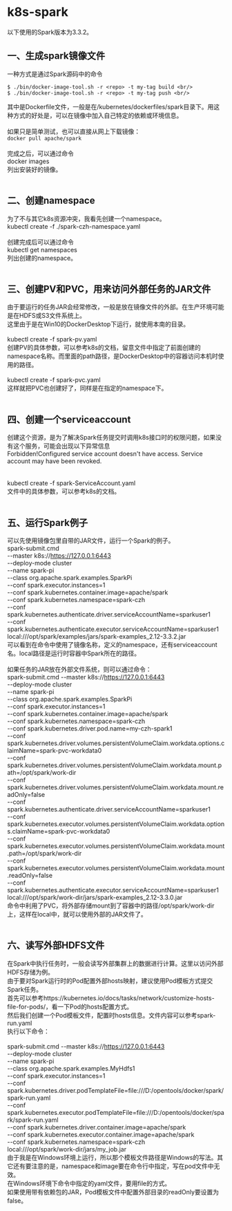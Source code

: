 # k8s-spark

以下使用的Spark版本为3.3.2。

## 一、生成spark镜像文件
一种方式是通过Spark源码中的命令 <br/>
```
$ ./bin/docker-image-tool.sh -r <repo> -t my-tag build <br/>
$ ./bin/docker-image-tool.sh -r <repo> -t my-tag push <br/>
```
其中<repo>是Dockerfile文件，一般是在/kubernetes/dockerfiles/spark目录下。用这种方式的好处是，可以在镜像中加入自己特定的依赖或环境信息。 <br/>
<br/>
如果只是简单测试，也可以直接从网上下载镜像： <br/>
 ` docker pull apache/spark ` <br/> 
<br/>
完成之后，可以通过命令 <br/>
docker images <br/>
列出安装好的镜像。 <br/>
<br/>
## 二、创建namespace
为了不与其它k8s资源冲突，我看先创建一个namespace。 <br/>
kubectl create -f ./spark-czh-namespace.yaml <br/>
<br/>
创建完成后可以通过命令 <br/>
kubectl get namespaces <br/>
列出创建的namespace。 <br/>
<br/>
## 三、创建PV和PVC，用来访问外部任务的JAR文件
  由于要运行的任务JAR会经常修改，一般是放在镜像文件的外部。在生产环境可能是在HDFS或S3文件系统上。 <br/>
  这里由于是在Win10的DockerDesktop下运行，就使用本南的目录。 <br/>
  <br/>
  kubectl create -f spark-pv.yaml <br/>
  创建PV的具体参数，可以参考k8s的文档，留意文件中指定了前面创建的namespace名称。而里面的path路径，是DockerDesktop中的容器访问本机时使用的路径。 <br/>
  <br/>
  kubectl create -f spark-pvc.yaml <br/>
  这样就把PVC也创建好了，同样是在指定的namespace下。 <br/>
<br/>
## 四、创建一个serviceaccount
  创建这个资源，是为了解决Spark任务提交时调用k8s接口时的权限问题，如果没有这个服务，可能会出现以下异常信息 <br/>
  Forbidden!Configured service account doesn't have access. Service account may have been revoked. <br/>
<br/>  
  kubectl create -f spark-ServiceAccount.yaml <br/>
  文件中的具体参数，可以参考k8s的文档。 <br/>
<br/>
## 五、运行Spark例子  
  可以先使用镜像包里自带的JAR文件，运行一个Spark的例子。 <br/>
  spark-submit.cmd <br/>
    --master k8s://https://127.0.0.1:6443  <br/>
    --deploy-mode cluster  <br/>
    --name spark-pi  <br/>
    --class org.apache.spark.examples.SparkPi  <br/>
    --conf spark.executor.instances=1  <br/>
    --conf spark.kubernetes.container.image=apache/spark <br/>
    --conf spark.kubernetes.namespace=spark-czh <br/>
    --conf spark.kubernetes.authenticate.driver.serviceAccountName=sparkuser1 <br/>
    --conf spark.kubernetes.authenticate.executor.serviceAccountName=sparkuser1 <br/>
    local:///opt/spark/examples/jars/spark-examples_2.12-3.3.2.jar <br/>
  可以看到在命令中使用了镜像名称，定义的namespace，还有serviceaccount名。local路径是运行时容器中Spark所在的路径。 <br/>
  <br/>
  如果任务的JAR放在外部文件系统，则可以通过命令： <br/>
  spark-submit.cmd --master k8s://https://127.0.0.1:6443 <br/>
  --deploy-mode cluster <br/>
  --name spark-pi <br/>
  --class org.apache.spark.examples.SparkPi <br/>
  --conf spark.executor.instances=1 <br/>
  --conf spark.kubernetes.container.image=apache/spark <br/>
  --conf spark.kubernetes.namespace=spark-czh <br/>
  --conf spark.kubernetes.driver.pod.name=my-czh-spark1 <br/>
  --conf spark.kubernetes.driver.volumes.persistentVolumeClaim.workdata.options.claimName=spark-pvc-workdata0 <br/>
  --conf spark.kubernetes.driver.volumes.persistentVolumeClaim.workdata.mount.path=/opt/spark/work-dir <br/>
  --conf spark.kubernetes.driver.volumes.persistentVolumeClaim.workdata.mount.readOnly=false <br/>
  --conf spark.kubernetes.authenticate.driver.serviceAccountName=sparkuser1 <br/>
  --conf spark.kubernetes.executor.volumes.persistentVolumeClaim.workdata.options.claimName=spark-pvc-workdata0 <br/>
  --conf spark.kubernetes.executor.volumes.persistentVolumeClaim.workdata.mount.path=/opt/spark/work-dir <br/>
  --conf spark.kubernetes.executor.volumes.persistentVolumeClaim.workdata.mount.readOnly=false <br/>
  --conf spark.kubernetes.authenticate.executor.serviceAccountName=sparkuser1 <br/>
  local:///opt/spark/work-dir/jars/spark-examples_2.12-3.3.0.jar <br/>
  命令中利用了PVC，将外部存储mount到了容器中的路径/opt/spark/work-dir上，这样在local中，就可以使用外部的JAR文件了。  <br/>
<br/>
## 六、读写外部HDFS文件
  在Spark中执行任务时，一般会读写外部集群上的数据进行计算。这里以访问外部HDFS存储为例。 <br/>
  由于要对Spark运行时的Pod配置外部hosts映射，建议使用Pod模板方式提交Spark任务。 <br/>
  首先可以参考https://kubernetes.io/docs/tasks/network/customize-hosts-file-for-pods/，看一下Pod的hosts配置方式。 <br/>
  然后我们创建一个Pod模板文件，配置时hosts信息。文件内容可以参考spark-run.yaml <br/>
  执行以下命令： <br/>
  <br/>
  spark-submit.cmd --master k8s://https://127.0.0.1:6443 <br/>
  --deploy-mode cluster <br/>
  --name spark-pi <br/>
  --class org.apache.spark.examples.MyHdfs1 <br/>
  --conf spark.executor.instances=1 <br/>
  --conf spark.kubernetes.driver.podTemplateFile=file:///D:/opentools/docker/spark/spark-run.yaml <br/>
  --conf spark.kubernetes.executor.podTemplateFile=file:///D:/opentools/docker/spark/spark-run.yaml <br/>
  --conf spark.kubernetes.driver.container.image=apache/spark <br/>
  --conf spark.kubernetes.executor.container.image=apache/spark <br/>
  --conf spark.kubernetes.namespace=spark-czh <br/>
  local:///opt/spark/work-dir/jars/my_job.jar <br/>
  由于我是在Windows环境上运行，所以那个模板文件路径是Windows的写法。其它还有要注意的是，namespace和image要在命令行中指定，写在pod文件中无效。 <br/>
  在Windows环境下命令中指定的yaml文件，要用file的方式。 <br/>
  如果使用带有依赖包的JAR，Pod模板文件中配置外部目录的readOnly要设置为false。<br/>

